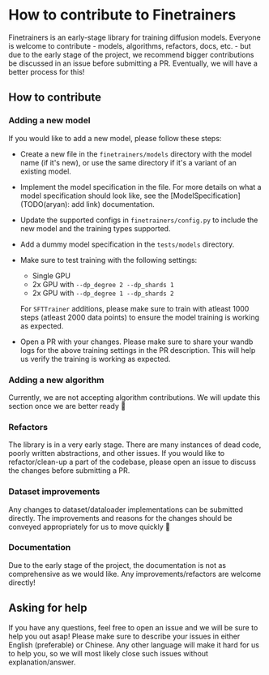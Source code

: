 # How to contribute to Finetrainers

Finetrainers is an early-stage library for training diffusion models. Everyone is welcome to contribute - models, algorithms, refactors, docs, etc. - but due to the early stage of the project, we recommend bigger contributions be discussed in an issue before submitting a PR. Eventually, we will have a better process for this!

## How to contribute

### Adding a new model

If you would like to add a new model, please follow these steps:

- Create a new file in the `finetrainers/models` directory with the model name (if it's new), or use the same directory if it's a variant of an existing model.
- Implement the model specification in the file. For more details on what a model specification should look like, see the [ModelSpecification](TODO(aryan): add link) documentation.
- Update the supported configs in `finetrainers/config.py` to include the new model and the training types supported.
- Add a dummy model specification in the `tests/models` directory.
- Make sure to test training with the following settings:
  - Single GPU
  - 2x GPU with `--dp_degree 2 --dp_shards 1`
  - 2x GPU with `--dp_degree 1 --dp_shards 2`
  
  For `SFTTrainer` additions, please make sure to train with atleast 1000 steps (atleast 2000 data points) to ensure the model training is working as expected.
- Open a PR with your changes. Please make sure to share your wandb logs for the above training settings in the PR description. This will help us verify the training is working as expected.

### Adding a new algorithm

Currently, we are not accepting algorithm contributions. We will update this section once we are better ready 🤗

### Refactors

The library is in a very early stage. There are many instances of dead code, poorly written abstractions, and other issues. If you would like to refactor/clean-up a part of the codebase, please open an issue to discuss the changes before submitting a PR.

### Dataset improvements

Any changes to dataset/dataloader implementations can be submitted directly. The improvements and reasons for the changes should be conveyed appropriately for us to move quickly 🤗

### Documentation

Due to the early stage of the project, the documentation is not as comprehensive as we would like. Any improvements/refactors are welcome directly!

## Asking for help

If you have any questions, feel free to open an issue and we will be sure to help you out asap! Please make sure to describe your issues in either English (preferable) or Chinese. Any other language will make it hard for us to help you, so we will most likely close such issues without explanation/answer.
